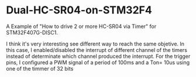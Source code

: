 # Dual-HC-SR04-on-STM32F4
A Example of "How to drive 2 or more HC-SR04 via Timer" for STM32F407G-DISC1.

I think it's very interesting see different way to reach the same objetive.
In this case, I enabled/disabled the interrupt of different channel of the timers instead of determinate which channel produced the interrupt. For the trigger pins, I configured a PWM signal of a period of 100ms and a Ton= 10us using one of the timmer of 32 bits
